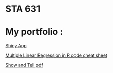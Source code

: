 # STA 631
# My portfolio :
[Shiny App](https://github.com/nderituc/Portfolio-STA-631/tree/main/Shiny%20App)

[Multiple Linear Regression in R code cheat sheet ](https://github.com/nderituc/Portfolio-STA-631/blob/main/Multiple%20Linear%20Reg%20Code%20Cheat%20Sheet.md)

[Show and Tell pdf](https://github.com/nderituc/Portfolio-STA-631/blob/main/Show%20and%20Tell.pdf)



